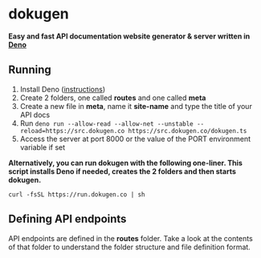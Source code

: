 # dokugen
**Easy and fast API documentation website generator & server written in [Deno](https://deno.land)**

## Running
1. Install Deno ([instructions](https://deno.land))
2. Create 2 folders, one called **routes** and one called **meta**
3. Create a new file in **meta**, name it **site-name** and type the title of your API docs
4. Run `deno run --allow-read --allow-net --unstable --reload=https://src.dokugen.co https://src.dokugen.co/dokugen.ts`
5. Access the server at port 8000 or the value of the PORT environment variable if set

**Alternatively, you can run dokugen with the following one-liner. This script installs Deno if needed, creates the 2 folders and then starts dokugen.**

```curl -fsSL https://run.dokugen.co | sh```

## Defining API endpoints
API endpoints are defined in the **routes** folder.
Take a look at the contents of that folder to understand the folder structure and file definition format.
